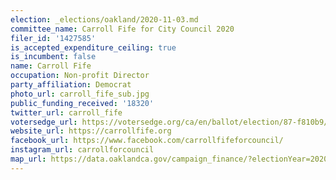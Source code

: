 ```yaml
---
election: _elections/oakland/2020-11-03.md
committee_name: Carroll Fife for City Council 2020
filer_id: '1427585'
is_accepted_expenditure_ceiling: true
is_incumbent: false
name: Carroll Fife
occupation: Non-profit Director
party_affiliation: Democrat
photo_url: carroll_fife_sub.jpg
public_funding_received: '18320'
twitter_url: carroll_fife
votersedge_url: https://votersedge.org/ca/en/ballot/election/87-f810b9/address/null/zip/94611/contests/contest/21267/candidate/151391?cty=ca%2falm
website_url: https://carrollfife.org
facebook_url: https://www.facebook.com/carrollfifeforcouncil/
instagram_url: carrollforcouncil
map_url: https://data.oaklandca.gov/campaign_finance/?electionYear=2020&candidates=COAK-155178&since=2019-01-01&until=2020-10-23
---
```

